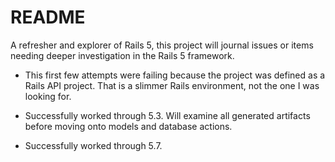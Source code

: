# README

A refresher and explorer of Rails 5, this project will journal issues or items needing deeper investigation in the Rails 5 framework.

* This first few attempts were failing because the project was defined as a Rails API project.
That is a slimmer Rails environment, not the one I was looking for.

* Successfully worked through 5.3.
Will examine all generated artifacts before moving onto models and database actions.

* Successfully worked through 5.7.
